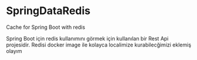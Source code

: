 # SpringDataRedis
Cache for Spring Boot with redis

Spring Boot için redis kullanımını görmek için kullanılan bir Rest Api projesidir.
Redisi docker image ile kolayca localimize kurabilecğimizi eklemiş olayım
